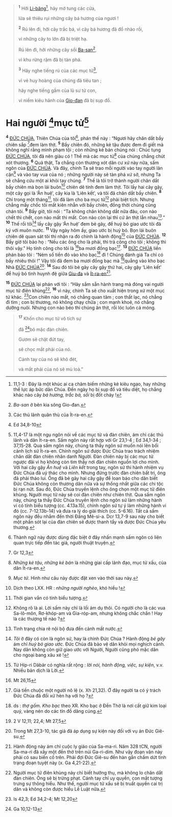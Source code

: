 > <sup><b>1</b></sup> Hỡi [Li-băng]()[^1-821a4426-ff29-46d8-abeb-9af1c35241af], hãy mở tung các cửa,
>
> lửa sẽ thiêu rụi những cây bá hương của ngươi !
>
> <sup><b>2</b></sup> Rú lên đi, hỡi cây trắc bá, vì cây bá hương đã đổ nhào rồi,
>
> vì những cây to lớn đã bị triệt hạ.
>
> Rú lên đi, hỡi những cây sồi [Ba-san]()[^2-821a4426-ff29-46d8-abeb-9af1c35241af],
>
> vì khu rừng rậm đã bị tàn phá.
>
> <sup><b>3</b></sup> Hãy nghe tiếng rú của các mục tử[^3-821a4426-ff29-46d8-abeb-9af1c35241af],
>
> vì vẻ huy hoàng của chúng đã tiêu tan ;
>
> hãy nghe tiếng gầm của lũ sư tử con,
>
> vì niềm kiêu hãnh của [Gio-đan]() đã bị sụp đổ.

# Hai người [^1@-821a4426-ff29-46d8-abeb-9af1c35241af]mục tử[^4-821a4426-ff29-46d8-abeb-9af1c35241af]
<sup><b>4</b></sup> [ĐỨC CHÚA](), Thiên Chúa của tôi[^5-821a4426-ff29-46d8-abeb-9af1c35241af], phán thế này : “Ngươi hãy chăn dắt bầy chiên sắp [^2@-821a4426-ff29-46d8-abeb-9af1c35241af]đem làm thịt. <sup><b>5</b></sup> Bầy chiên đó, những kẻ tậu được đem đi giết mà không nghĩ rằng mình phạm tội ; còn những kẻ bán chúng nói : Chúc tụng [ĐỨC CHÚA](), tôi đã nên giàu có ! Thế mà các mục tử[^6-821a4426-ff29-46d8-abeb-9af1c35241af] của chúng chẳng chút xót thương. <sup><b>6</b></sup> Quả thật, Ta chẳng còn thương xót dân cư xứ này nữa, sấm ngôn của [ĐỨC CHÚA](). Và đây, chính Ta sẽ trao mỗi người vào tay người lân cận[^7-821a4426-ff29-46d8-abeb-9af1c35241af] và vào tay vua của nó ; những người này sẽ tàn phá xứ sở, nhưng Ta sẽ chẳng cứu một ai khỏi tay chúng. <sup><b>7</b></sup> Thế là tôi trở thành người chăn dắt bầy chiên mà bọn lái buôn[^8-821a4426-ff29-46d8-abeb-9af1c35241af] chiên dê tính đem làm thịt. Tôi lấy hai cây gậy, một cây gọi là ‘Ân huệ’, cây kia là ‘Liên kết’, và tôi đã chăn dắt bầy chiên. <sup><b>8</b></sup> Chỉ trong một tháng[^9-821a4426-ff29-46d8-abeb-9af1c35241af], tôi đã làm cho ba mục tử[^10-821a4426-ff29-46d8-abeb-9af1c35241af] phải biệt tích. Nhưng chẳng mấy chốc tôi mất kiên nhẫn với bầy chiên, đồng thời chúng cũng chán tôi. <sup><b>9</b></sup> Bấy giờ, tôi nói : “Ta không chăn không dắt nữa đâu, con nào chết thì chết, con nào mất thì mất. Con nào còn lại thì cứ ăn thịt lẫn nhau[^11-821a4426-ff29-46d8-abeb-9af1c35241af].” <sup><b>10</b></sup> Thế rồi tôi[^12-821a4426-ff29-46d8-abeb-9af1c35241af] lấy cây gậy ‘Ân huệ’ đem bẻ gãy, để huỷ bỏ giao ước tôi đã ký với muôn nước. <sup><b>11</b></sup> Vậy ngày hôm ấy, giao ước bị huỷ bỏ. Bọn lái buôn chiên dê quan sát tôi thì nhận ra đó chính là hành động[^13-821a4426-ff29-46d8-abeb-9af1c35241af] của [ĐỨC CHÚA](). <sup><b>12</b></sup> Bấy giờ tôi bảo họ : “Nếu các ông cho là phải, thì trả công cho tôi ; không thì thôi vậy.” Họ tính công cho tôi là [^3@-821a4426-ff29-46d8-abeb-9af1c35241af]ba mươi đồng bạc[^14-821a4426-ff29-46d8-abeb-9af1c35241af]. <sup><b>13</b></sup> [ĐỨC CHÚA]() liền phán bảo tôi : “Ném số tiền đó vào kho bạc[^15-821a4426-ff29-46d8-abeb-9af1c35241af] đi ! Chúng đánh giá Ta chỉ có bấy nhiêu thôi !” Vậy tôi đã đem ba mươi đồng bạc mà [^4@-821a4426-ff29-46d8-abeb-9af1c35241af]quẳng vào kho bạc Nhà [ĐỨC CHÚA]()[^16-821a4426-ff29-46d8-abeb-9af1c35241af]. <sup><b>14</b></sup> Sau đó tôi bẻ gãy cây gậy thứ hai, cây gậy ‘Liên kết’ để huỷ bỏ tình huynh đệ giữa [Giu-đa]() và [Ít-ra-en]()[^17-821a4426-ff29-46d8-abeb-9af1c35241af].

<sup><b>15</b></sup> [ĐỨC CHÚA]() lại phán với tôi : “Hãy sắm sẵn hành trang mà đóng vai người mục tử điên khùng[^18-821a4426-ff29-46d8-abeb-9af1c35241af], <sup><b>16</b></sup> vì này, chính Ta sẽ cho xuất hiện trong xứ một mục tử khác. [^5@-821a4426-ff29-46d8-abeb-9af1c35241af]Con chiên nào mất, nó chẳng quan tâm ; con thất lạc, nó chẳng đi tìm ; con bị thương, nó không chạy chữa ; con mạnh khoẻ, nó chẳng dưỡng nuôi. Nhưng con nào béo thì chúng ăn thịt, rồi lóc luôn cả móng.

> <sup><b>17</b></sup> Khốn cho mục tử vô tích sự
>
> đã [^6@-821a4426-ff29-46d8-abeb-9af1c35241af]bỏ mặc đàn chiên.
>
> Gươm sẽ chặt đứt tay,
>
> sẽ chọc mắt phải của nó.
>
> Cánh tay của nó sẽ khô đét,
>
> và mắt phải của nó sẽ mù loà.”

[^1-821a4426-ff29-46d8-abeb-9af1c35241af]: 11,1-3 : Đây là một khúc ai ca châm biếm những kẻ kiêu ngạo, hay những thế lực áp bức dân Chúa. Đến ngày họ bị sụp đổ và tiêu diệt, họ chẳng khác nào cây *bá hương, trắc bá, sồi* bị đốt cháy !
[^2-821a4426-ff29-46d8-abeb-9af1c35241af]: *Ba-san* ở bên kia sông Gio-đan.
[^3-821a4426-ff29-46d8-abeb-9af1c35241af]: Các thủ lãnh quân thù của Ít-ra-en.
[^4-821a4426-ff29-46d8-abeb-9af1c35241af]: 11,4-17 là một ngụ ngôn nói về các mục tử và đàn chiên, ám chỉ các thủ lãnh và dân Ít-ra-en. Sấm ngôn này rất hợp với Gr 23,1-4 ; Ed 34,1-34 ; 37,15-28. Qua sấm ngôn này, chúng ta thấy ngôn sứ muốn nói lên bối cảnh lịch sử Ít-ra-en. Chính ngôn sứ được Đức Chúa trao trách nhiệm chăn dắt đàn chiên nhân danh Người. Đàn chiên này bị các mục tử ngược đãi vì họ không còn tìm thấy nơi đàn chiên nguồn lợi cho mình. Với hai cây gậy *Ân huệ* và *Liên kết* trong tay, ngôn sứ thi hành nhiệm vụ Đức Chúa đã uỷ thác cho mình. Nhưng đứng trước đàn chiên bất trị, ông đã phải tháo lui. Ông đã bẻ gãy hai cây gậy để loan báo cho dân biết Đức Chúa không còn thương dân nữa và sự thống nhất giữa các chi tộc bị rạn nứt. Sau đó, Đức Chúa truyền lệnh cho ông chọn một mục tử điên khùng. Người mục tử này sẽ coi đàn chiên như chiên thịt. Qua sấm ngôn này, chúng ta thấy Đức Chúa truyền lệnh cho ngôn sứ làm những hành vi có tính biểu tượng (cc. 4.13a.15), chính ngôn sứ tự ý làm những hành vi đó (cc. 7-12.13b-14) và đưa ra lý do giải thích (cc. 5-6.16). Tất cả sấm ngôn này đều nhắm đến thời Đấng Mê-si-a. Dcr 13,7-9 sau này cho biết một phần sót lại của đàn chiên sẽ được thanh tẩy và được Đức Chúa yêu thương.
[^5-821a4426-ff29-46d8-abeb-9af1c35241af]: Thành ngữ này được dùng đặc biệt ở đây nhấn mạnh sấm ngôn có liên quan trực tiếp đến tác giả, người thuật truyện.
[^6-821a4426-ff29-46d8-abeb-9af1c35241af]: *Những kẻ tậu*, *những kẻ bán* là những giai cấp lãnh đạo, mục tử xấu, của dân Ít-ra-en.
[^7-821a4426-ff29-46d8-abeb-9af1c35241af]: *Mục tử*. Hình như câu này được đặt xen vào thời sau này.
[^8-821a4426-ff29-46d8-abeb-9af1c35241af]: Dịch theo LXX. HR : *những người nghèo*, khó hiểu !
[^9-821a4426-ff29-46d8-abeb-9af1c35241af]: Thời gian vắn có tính biểu tượng.
[^10-821a4426-ff29-46d8-abeb-9af1c35241af]: Không rõ là ai. Lời sấm này chỉ là lối ám dụ thôi. Có người cho là các vua Sa-lô-môn, Rơ-khóp-am và Gia-róp-am, nhưng không chắc chắn ! Hay là các thượng tế nào ?
[^11-821a4426-ff29-46d8-abeb-9af1c35241af]: Tình trạng chia rẽ nội bộ đưa đến cảnh mất nước.
[^12-821a4426-ff29-46d8-abeb-9af1c35241af]: *Tôi* ở đây có còn là ngôn sứ, hay là chính Đức Chúa ? Hành động *bẻ gãy* ám chỉ *huỷ bỏ giao ước*. Đức Chúa đã bảo vệ dân khỏi mọi nghịch cảnh. Nay dân không còn giữ giao ước với Người, Người cũng phó mặc dân cho ngoại bang xâu xé !
[^13-821a4426-ff29-46d8-abeb-9af1c35241af]: Từ Híp-ri Däbär có nghĩa rất rộng : *lời nói, hành động, việc, sự kiện*, v.v. Nhiều bản dịch là Lời.
[^14-821a4426-ff29-46d8-abeb-9af1c35241af]: Giá tiền chuộc một người nô lệ (x. Xh 21,32). Ở đây người ta có ý trách Đức Chúa đã đối xử hèn hạ với họ ?
[^15-821a4426-ff29-46d8-abeb-9af1c35241af]: ds : *thợ gốm*. *Kho bạc* theo XR. Kho bạc ở Đền Thờ là nơi cất giữ kim loại quý, vàng nén do các tín đồ dâng cúng.
[^16-821a4426-ff29-46d8-abeb-9af1c35241af]: Trong Mt 27,3-10, tác giả đã áp dụng sự kiện này đối với vụ án Đức Giê-su.
[^17-821a4426-ff29-46d8-abeb-9af1c35241af]: Hành động này ám chỉ cuộc ly giáo của Sa-ma-ri. Năm 328 tCN, người Sa-ma-ri đã xây một đền thờ trên núi Ga-ri-dim. Như vậy đoạn văn này phải có sau biến cố trên. Phải đợi Đức Giê-su đến hàn gắn chấm dứt tình trạng đoạn tuyệt này (x. Ga 4,21-22).
[^18-821a4426-ff29-46d8-abeb-9af1c35241af]: Người mục tử điên khùng này chỉ biết hưởng thụ, mà không lo chăn dắt đàn chiên. Ông sẽ bị trừng phạt. Cánh tay chỉ uy quyền, con mắt tượng trưng sự thông hiểu. Như thế, người mục tử xấu sẽ bị truất quyền cai trị dân và không còn được hiểu Lề Luật nữa.
[^1@-821a4426-ff29-46d8-abeb-9af1c35241af]: Ed 34,8-10
[^2@-821a4426-ff29-46d8-abeb-9af1c35241af]: Gr 12,3
[^3@-821a4426-ff29-46d8-abeb-9af1c35241af]: Mt 26,15
[^4@-821a4426-ff29-46d8-abeb-9af1c35241af]: 2 V 12,11; 22,4; Mt 27,5
[^5@-821a4426-ff29-46d8-abeb-9af1c35241af]: Is 42,3; Ed 34,2-4; Mt 12,20
[^6@-821a4426-ff29-46d8-abeb-9af1c35241af]: Ga 10,12-13